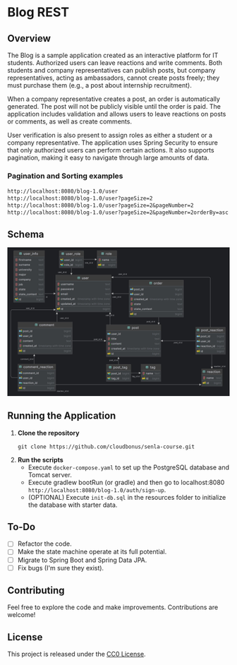 # Blog REST

## Overview

The Blog is a sample application created as an interactive platform for IT students.
Authorized users can leave reactions and write comments.
Both students and company representatives can publish posts, but company representatives,
acting as ambassadors, cannot create posts freely; they must purchase them (e.g., a post about internship recruitment).

When a company representative creates a post, an order is automatically generated.
The post will not be publicly visible until the order is paid.
The application includes validation and allows users to leave reactions on posts or comments,
as well as create comments.

User verification is also present to assign roles as either a student or a company representative.
The application uses Spring Security to ensure that only authorized users can perform certain actions.
It also supports pagination, making it easy to navigate through large amounts of data.

### Pagination and Sorting examples
   
```console  
http://localhost:8080/blog-1.0/user
http://localhost:8080/blog-1.0/user?pageSize=2
http://localhost:8080/blog-1.0/user?pageSize=2&pageNumber=2
http://localhost:8080/blog-1.0/user?pageSize=2&pageNumber=2orderBy=asc
```
    
## Schema

![schema](blog-schema.jpg)

## Running the Application

1. **Clone the repository**
    ```console  
    git clone https://github.com/cloudbonus/senla-course.git 
    ```
2. **Run the scripts**
   - Execute `docker-compose.yaml` to set up the PostgreSQL database and Tomcat server.
   - Execute gradlew bootRun (or gradle) and then go to localhost:8080 `http://localhost:8080/blog-1.0/auth/sign-up`.
   - (OPTIONAL) Execute `init-db.sql` in the resources folder to initialize the database with starter data.

## To-Do

- [ ] Refactor the code.
- [ ] Make the state machine operate at its full potential.
- [ ] Migrate to Spring Boot and Spring Data JPA.
- [ ] Fix bugs (I'm sure they exist).

## Contributing

Feel free to explore the code and make improvements. Contributions are welcome!

## License

This project is released under the [CC0 License](https://choosealicense.com/licenses/cc0-1.0/).
